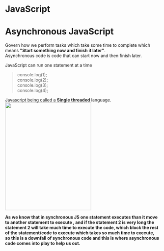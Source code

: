 # JavaScript
<h1>Asynchronous JavaScript</h1>

Govern how we perform tasks which take some time to complete which means <b>"Start something now and finish it later"</b>.<br>
Asynchronous code is code that can start now and then finish later.

JavaScript can run one statement at a time <br>
> console.log(1);<br>
> console.log(2);<br>
> console.log(3);<br>
> console.log(4);

Javascript being called a <b>Single threaded</b> language.<br>
<img src="https://user-images.githubusercontent.com/90441055/215188641-3c5d1d3f-ebce-4aa7-a5c0-aab40f762518.png" width="280" height="350">

**As we know that in synchronous JS one statement executes than it move to another statement to execute , and if the statement 2 is very long the statement 2 will take much time to execute the code, which block the rest of the statement/code to execute which takes so much time to execute, so this is a downfall of synchronous code and this is where asynchronous code comes into play to help us out.**
